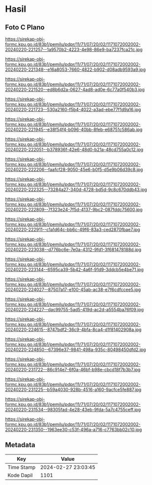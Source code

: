 # Hasil

## Foto C Plano

https://sirekap-obj-formc.kpu.go.id/83b1/pemilu/pdpr/11/71/07/20/02/1171072002002-20240220-221257--1a9570b2-4223-4e98-86e9-ba7237fca21c.jpg

https://sirekap-obj-formc.kpu.go.id/83b1/pemilu/pdpr/11/71/07/20/02/1171072002002-20240220-221348--e16a8053-7660-4822-b902-d08adb9593a9.jpg

https://sirekap-obj-formc.kpu.go.id/83b1/pemilu/pdpr/11/71/07/20/02/1171072002002-20240220-221520--ed8b6d2a-0627-4ad8-ad0e-6c77a0f540b3.jpg

https://sirekap-obj-formc.kpu.go.id/83b1/pemilu/pdpr/11/71/07/20/02/1171072002002-20240220-221723--530a2160-f5b4-4022-a3ad-ebe77f1d9a16.jpg

https://sirekap-obj-formc.kpu.go.id/83b1/pemilu/pdpr/11/71/07/20/02/1171072002002-20240220-221945--e38f54f4-b096-40bb-8feb-e68751c586ab.jpg

https://sirekap-obj-formc.kpu.go.id/83b1/pemilu/pdpr/11/71/07/20/02/1171072002002-20240220-222051--b378936f-42e6-48d0-b21a-48cd755a0c12.jpg

https://sirekap-obj-formc.kpu.go.id/83b1/pemilu/pdpr/11/71/07/20/02/1171072002002-20240220-222206--faafcf28-9050-45e6-b0f5-d5e9b06d39c8.jpg

https://sirekap-obj-formc.kpu.go.id/83b1/pemilu/pdpr/11/71/07/20/02/1171072002002-20240220-222325--73284a27-340d-4728-bd5d-9c8c670ddb43.jpg

https://sirekap-obj-formc.kpu.go.id/83b1/pemilu/pdpr/11/71/07/20/02/1171072002002-20240220-222809--7f323e24-7f5d-4137-9bc2-087fddc75600.jpg

https://sirekap-obj-formc.kpu.go.id/83b1/pemilu/pdpr/11/71/07/20/02/1171072002002-20240220-222911--c1a1d64c-bb6c-49f6-83a3-ced2870fbae7.jpg

https://sirekap-obj-formc.kpu.go.id/83b1/pemilu/pdpr/11/71/07/20/02/1171072002002-20240220-223038--d776bc6e-7e0a-4312-9fd1-3f681478188d.jpg

https://sirekap-obj-formc.kpu.go.id/83b1/pemilu/pdpr/11/71/07/20/02/1171072002002-20240220-223144--6595ca39-5b42-4a6f-91d9-3ddcb5e4be71.jpg

https://sirekap-obj-formc.kpu.go.id/83b1/pemilu/pdpr/11/71/07/20/02/1171072002002-20240220-224027--87507a17-e100-45ab-ac38-e7f6cdfccee5.jpg

https://sirekap-obj-formc.kpu.go.id/83b1/pemilu/pdpr/11/71/07/20/02/1171072002002-20240220-224227--dac99755-5ad5-419d-ac2d-a5554ba76f09.jpg

https://sirekap-obj-formc.kpu.go.id/83b1/pemilu/pdpr/11/71/07/20/02/1171072002002-20240220-224615--8747bdf2-36c9-4bfa-8ca4-d1f81402908a.jpg

https://sirekap-obj-formc.kpu.go.id/83b1/pemilu/pdpr/11/71/07/20/02/1171072002002-20240220-224850--67396e37-9841-498a-935c-80498450dfd2.jpg

https://sirekap-obj-formc.kpu.go.id/83b1/pemilu/pdpr/11/71/07/20/02/1171072002002-20240220-231722--86c914e7-6f0a-46bf-b98e-cbcd18f7b3b7.jpg

https://sirekap-obj-formc.kpu.go.id/83b1/pemilu/pdpr/11/71/07/20/02/1171072002002-20240220-231225--b59a4030-928b-4516-a160-9acfce5fe887.jpg

https://sirekap-obj-formc.kpu.go.id/83b1/pemilu/pdpr/11/71/07/20/02/1171072002002-20240220-231534--98305fad-4e28-43eb-9fda-5a7c4755ceff.jpg

https://sirekap-obj-formc.kpu.go.id/83b1/pemilu/pdpr/11/71/07/20/02/1171072002002-20240220-231350--1963ee30-c53f-496a-a716-c7763bb02c10.jpg


## Metadata

| Key        | Value               |
| ---------- | ------------------- |
| Time Stamp | 2024-02-27 23:03:45 |
| Kode Dapil | 1101                |



